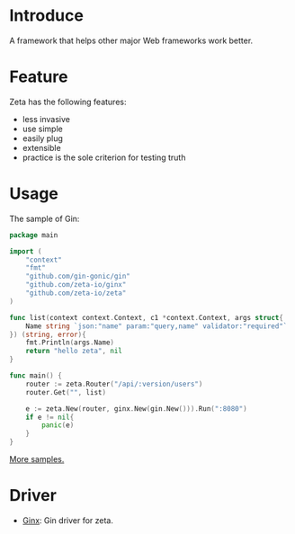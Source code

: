 # Introduce
A framework that helps other major Web frameworks work better.
# Feature
Zeta has the following features:
- less invasive
- use simple
- easily plug
- extensible
- practice is the sole criterion for testing truth
# Usage
The sample of Gin:
```go
package main

import (
	"context"
	"fmt"
	"github.com/gin-gonic/gin"
	"github.com/zeta-io/ginx"
	"github.com/zeta-io/zeta"
)

func list(context context.Context, c1 *context.Context, args struct{
	Name string `json:"name" param:"query,name" validator:"required"`
}) (string, error){
	fmt.Println(args.Name)
	return "hello zeta", nil
}

func main() {
	router := zeta.Router("/api/:version/users")
	router.Get("", list)

	e := zeta.New(router, ginx.New(gin.New())).Run(":8080")
	if e != nil{
		panic(e)
	}
}
```
[More samples.](https://github.com/zeta-io/sample)
# Driver
- [Ginx](https://github.com/zeta-io/ginx): Gin driver for zeta. 